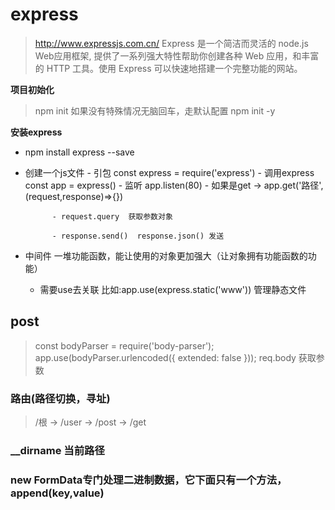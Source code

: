 # express
> http://www.expressjs.com.cn/
> Express 是一个简洁而灵活的 node.js Web应用框架, 提供了一系列强大特性帮助你创建各种 Web 应用，和丰富的 HTTP 工具。使用 Express 可以快速地搭建一个完整功能的网站。

**项目初始化**
> npm init  如果没有特殊情况无脑回车，走默认配置
> npm init -y

**安装express**
- npm install express --save

- 创建一个js文件
        - 引包 const express = require('express')
        - 调用express  const app = express()
        - 监听 app.listen(80)
        - 如果是get -> app.get('路径',(request,response)=>{})

            - request.query  获取参数对象

            - response.send()  response.json() 发送

- 中间件  一堆功能函数，能让使用的对象更加强大（让对象拥有功能函数的功能）
    - 需要use去关联 比如:app.use(express.static('www')) 管理静态文件

## post
> const bodyParser = require('body-parser');
> app.use(bodyParser.urlencoded({ extended: false }));
> req.body 获取参数

### 路由(路径切换，寻址)
> /根 -> /user -> /post -> /get


### __dirname 当前路径

### new FormData专门处理二进制数据，它下面只有一个方法，append(key,value)


